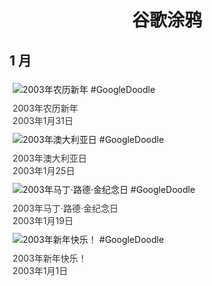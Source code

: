 
<h1 align="center"> 谷歌涂鸦 </h1>




## 1 月

<div class="image">


<img src="https://www.google.com/logos/2003/lunarnewyear03.gif" alt="2003年农历新年 #GoogleDoodle" style="margin: 5px"/>
<div class="info" style="font-size: 14px; color:#333333; margin:5px"><div class="title">2003年农历新年</div><div class="date">2003年1月31日</div></div>

<img src="https://www.google.com/logos/2003/australia_day.gif" alt="2003年澳大利亚日 #GoogleDoodle" style="margin: 5px"/>
<div class="info" style="font-size: 14px; color:#333333; margin:5px"><div class="title">2003年澳大利亚日</div><div class="date">2003年1月25日</div></div>

<img src="https://www.google.com/logos/2003/mlk.gif" alt="2003年马丁·路德·金纪念日 #GoogleDoodle" style="margin: 5px"/>
<div class="info" style="font-size: 14px; color:#333333; margin:5px"><div class="title">2003年马丁·路德·金纪念日</div><div class="date">2003年1月19日</div></div>

<img src="https://www.google.com/logos/2003/newyear03.gif" alt="2003年新年快乐！ #GoogleDoodle" style="margin: 5px"/>
<div class="info" style="font-size: 14px; color:#333333; margin:5px"><div class="title">2003年新年快乐！</div><div class="date">2003年1月1日</div></div>

</div>








